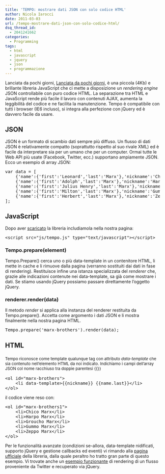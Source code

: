 ```yaml
---
title: 'TEMPO: mostrare dati JSON con solo codice HTML'
author: Nicola Iarocci
date: 2011-03-03
url: /tempo-mostrare-dati-json-con-solo-codice-html/
dsq_thread_id:
  - 2041241662
categories:
  - Programming
tags:
  - html
  - javascript
  - jquery
  - json
  - programmazione
---
```

<img class="alignright size-full wp-image-1311" title="JSON" src="http://i0.wp.com/nicolaiarocci.com/wp-content/uploads/json.gif?fit=192%2C119" alt="" srcset="http://i0.wp.com/nicolaiarocci.com/wp-content/uploads/json.gif?w=192 192w, http://i0.wp.com/nicolaiarocci.com/wp-content/uploads/json.gif?resize=150%2C92 150w" sizes="(max-width: 192px) 100vw, 192px" data-recalc-dims="1" />Lanciata da pochi giorni, [<img class="alignright size-full wp-image-1311" title="JSON" src="http://i0.wp.com/nicolaiarocci.com/wp-content/uploads/json.gif?fit=192%2C119" alt="" srcset="http://i0.wp.com/nicolaiarocci.com/wp-content/uploads/json.gif?w=192 192w, http://i0.wp.com/nicolaiarocci.com/wp-content/uploads/json.gif?resize=150%2C92 150w" sizes="(max-width: 192px) 100vw, 192px" data-recalc-dims="1" />Lanciata da pochi giorni,][1] è una piccola (4Kb) e brillante libreria JavaScript che ci mette a disposizione un _rendering engine_ JSON controllabile con puro codice HTML. La separazione tra HTML e JavaScript rende più facile il lavoro con contenuti AJAX, aumenta la leggibilità del codice e ne facilita la manutenzione. Tempo è compatibile con tutti i browser (IE6 incluso), si integra alla perfezione con jQuery ed è davvero facile da usare.

## JSON

JSON è un formato di scambio dati sempre più diffuso. Un flusso di dati JSON è relativamente compatto (soprattutto rispetto al suo rivale XML) ed è facile da interpretare sia per un umano che per un computer. Ormai tutte le Web API più usate (Facebook, Twitter, ecc.) supportano ampiamente JSON. Ecco un esempio di array JSON:<!--more-->

<pre class="brush:js">var data = [
	{'name':{'first':'Leonard','last':'Marx'},'nickname':'Chico','born':'March 21, 1887','actor': true,'solo_endeavours':[{'title':'Papa Romani'}]},
	{'name':{'first':'Adolph','last':'Marx'},'nickname':'Harpo','born':'November 23, 1888','actor':true,'solo_endeavours':[{'title':'Too Many Kisses','rating':'favourite'},{'title':'Stage Door Canteen'}]},
	{'name':{'first':'Julius Henry','last':'Marx'},'nickname':'Groucho','born': 'October 2, 1890','actor':true,'solo_endeavours':[{'title':'Copacabana'},{'title':'Mr. Music','rating':'favourite'},{'title':'Double Dynamite'}]},
	{'name':{'first':'Milton','last':'Marx'},'nickname':'Gummo','born':'October 23, 1892'},
	{'name':{'first':'Herbert','last':'Marx'},'nickname':'Zeppo','born':'February 25, 1901','actor':true,'solo_endeavours':[{'title':'A Kiss in the Dark'}]}
];</pre>

## JavaScript

Dopo aver [scaricato][2] la libreria includiamola nella nostra pagina:

<pre class="brush:js">&lt;script src="js/tempo.js" type="text/javascript"&gt;&lt;/script&gt;</pre>

### Tempo.prepare(element)

Tempo.Prepare() cerca uno o più data-template in un contenitore HTML, li mette in cache e li rimuove dalla pagina (verranno sostituiti dai dati in fase di rendering). Restituisce infine una istanza specializzata del _renderer_ che, grazie alle indicazioni contenute nei data-template, sa già come mostrare i dati. Se stiamo usando jQuery possiamo passare direttamente l&#8217;oggetto jQuery.

### renderer.render(data)

Il metodo _render_ si applica alla instanza del renderer restituita da Tempo.prepare(). Accetta come argomento i dati JSON e li mostra finalmente nella nostra pagina HTML.

<pre class="brush:js">Tempo.prepare('marx-brothers').render(data);</pre>

## HTML

### <span style="font-size: 13px; font-weight: normal;">Tempo riconosce come template qualunque tag con attributo <em>data-template </em>che sia contenuto nell&#8217;elemento HTML da noi indicato. Indichiamo i campi dell&#8217;array JSON col nome racchiuso tra doppie parentesi {{}}</span>

 <span style="font-size: 13px; font-weight: normal;"></span>

<pre class="brush:js">&lt;ol id="marx-brothers"&gt;
	&lt;li data-template&gt;{{nickname}} {{name.last}}&lt;/li&gt;
&lt;/ol&gt;</pre>

il codice viene reso con:

<pre class="brush:plain">&lt;ol id="marx-brothers1"&gt;
	&lt;li&gt;Chico Marx&lt;/li&gt;
	&lt;li&gt;Harpo Marx&lt;/li&gt;
	&lt;li&gt;Groucho Marx&lt;/li&gt;
	&lt;li&gt;Gummo Marx&lt;/li&gt;
	&lt;li&gt;Zeppo Marx&lt;/li&gt;
&lt;/ol&gt;</pre>

Per le funzionalità avanzate (condizioni se-allora, data-template nidificati, supporto jQuery e gestione callbacks ed eventi) vi rimando alla [pagina ufficiale][1] della libreria, dalla quale peraltro ho tratto gran parte di questo esempio. Vi trovate anche un [esempio funzionante][3] di rendering di un flusso proveniente da Twitter e recuperato via jQuery.

 [1]: http://tempojs.com/
 [2]: https://github.com/twigkit/tempo/zipball/master
 [3]: http://tempojs.com/examples/twitter
